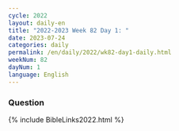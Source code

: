```yaml
---
cycle: 2022
layout: daily-en
title: "2022-2023 Week 82 Day 1: "
date: 2023-07-24
categories: daily
permalink: /en/daily/2022/wk82-day1-daily.html
weekNum: 82
dayNum: 1
language: English
---
```


### Question     

{% include BibleLinks2022.html %} 
